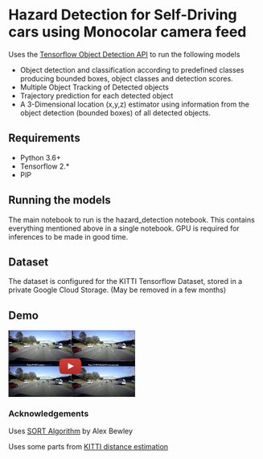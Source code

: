 # Hazard Detection for Self-Driving cars using Monocolar camera feed


Uses the [Tensorflow Object Detection API](https://github.com/tensorflow/models/blob/master/research/object_detection/g3doc/tf1.md) to run the following models

- Object detection and classification according to  predefined classes producing bounded boxes, object classes and detection scores.
- Multiple Object Tracking of Detected objects
- Trajectory prediction for each detected object
- A 3-Dimensional location (x,y,z) estimator using information from the object detection (bounded boxes) of all detected objects.

## Requirements

- Python 3.6+
- Tensorflow 2.*
- PIP

## Running the models
The main notebook to run is the hazard_detection notebook. This contains everything mentioned above in a single notebook. GPU is required for inferences to be made in good time.

## Dataset
The dataset is configured for the KITTI Tensorflow Dataset, stored in a private Google Cloud Storage. (May be removed in a few months)

## Demo

[<img src="_static/images/youtube.jpg" width = 50% height = 50% alt=" Hazard Detection for Self-Driving cars using Monocolar camera feed" align=center>](https://www.youtube.com/embed/jc7VgPQDn0A)

### Acknowledgements
Uses [SORT Algorithm](https://github.com/abewley/sort) by Alex Bewley

Uses some parts from [KITTI distance estimation](https://github.com/harshilpatel312/KITTI-distance-estimation)


